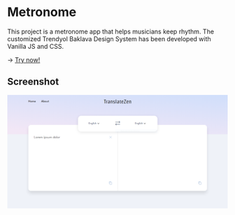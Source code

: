 # Metronome
This project is a metronome app that helps musicians keep rhythm. The customized Trendyol Baklava Design System has been developed with Vanilla JS and CSS.

-> [Try now!]()

## Screenshot

![Screenshot](https://github.com/dogan-ay/translatezen/blob/master/public/translatezen.png?raw=true)
